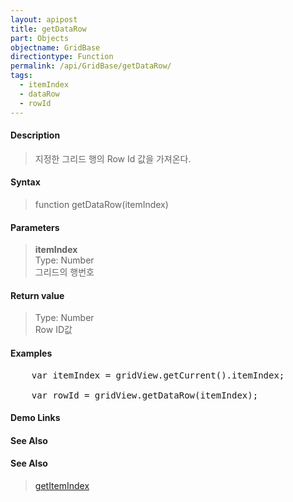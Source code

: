 ```yaml
---
layout: apipost
title: getDataRow
part: Objects
objectname: GridBase
directiontype: Function
permalink: /api/GridBase/getDataRow/
tags:
  - itemIndex
  - dataRow
  - rowId
---
```



#### Description

> 지정한 그리드 행의 Row Id 값을 가져온다.

#### Syntax

> function getDataRow(itemIndex)

#### Parameters

> **itemIndex**  
> Type: Number  
> 그리드의 행번호  

#### Return value

> Type: Number  
> Row ID값

#### Examples 

<pre class="prettyprint">
    var itemIndex = gridView.getCurrent().itemIndex;

    var rowId = gridView.getDataRow(itemIndex);
</pre>

#### Demo Links
#### See Also

#### See Also
> [getItemIndex](/api/GridBase/getItemIndex)